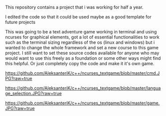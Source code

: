 This repository contains a project that i was working for half a year.

I edited the code so that it could be used maybe as a good template for future projects

This was going to be a text adventure game working in terminal and using ncurses for graphical elements, got a lot of essential functionalities to work such as the terminal sizing regardless of the os (linux and windows) but i wanted to change the whole framework and set a new course to this game project. I still want to set these source codes available for anyone who may would want to use this freely as a foundation or some other ways might find this helpful. Or just completely copy the code and make it it's own game.

https://github.com/AleksanteriK/c++/ncurses_textgame/blob/master/cmd.JPG?raw=true

https://github.com/AleksanteriK/c++/ncurses_textgame/blob/master/language_selection.JPG?raw=true

https://github.com/AleksanteriK/c++/ncurses_textgame/blob/master/game.JPG?raw=true
